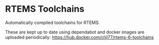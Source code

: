 # RTEMS Toolchains

Automatically compiled toolchains for RTEMS.

These are kept up to date using dependabot and docker images are uploaded periodically: https://hub.docker.com/r/jjl77/rtems-6-toolchains
